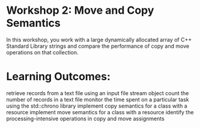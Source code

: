 # Workshop 2: Move and Copy Semantics
In this workshop, you work with a large dynamically allocated array of C++ Standard Library strings and compare the performance of copy and move operations on that collection.

# Learning Outcomes:
retrieve records from a text file using an input file stream object
count the number of records in a text file
monitor the time spent on a particular task using the std::chrono library
implement copy semantics for a class with a resource
implement move semantics for a class with a resource
identify the processing-intensive operations in copy and move assignments
